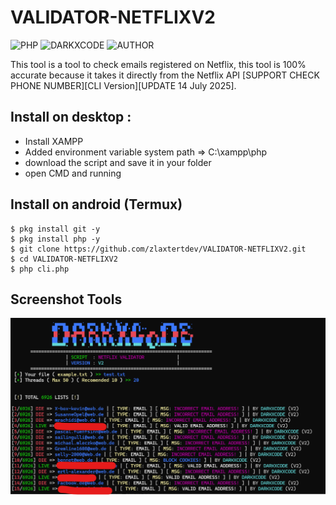# VALIDATOR-NETFLIXV2
![PHP](https://img.shields.io/badge/language-PHP-blue.svg)
![DARKXCODE](https://img.shields.io/badge/Team-DARKXCODE-black)
![AUTHOR](https://img.shields.io/badge/Author-Zlaxtert-orange)

This tool is a tool to check emails registered on Netflix, this tool is 100% accurate because it takes it directly from the Netflix API [SUPPORT CHECK PHONE NUMBER][CLI Version][UPDATE 14 July 2025].


## Install on desktop : 
- Install XAMPP
- Added environment variable system path => C:\xampp\php
- download the script and save it in your folder
- open CMD and running

## Install on android (Termux)
    $ pkg install git -y
    $ pkg install php -y
    $ git clone https://github.com/zlaxtertdev/VALIDATOR-NETFLIXV2.git
    $ cd VALIDATOR-NETFLIXV2
    $ php cli.php

## Screenshot Tools
<img src="https://github.com/zlaxtertdev/VALIDATOR-NETFLIXV2/blob/main/ress.png">
